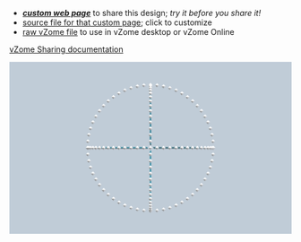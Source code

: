 
 - [***custom web page***][post] to share this design; *try it before you share it!*
 - [source file for that custom page][source]; click to customize
 - [raw vZome file][raw] to use in vZome desktop or vZome Online

[vZome Sharing documentation](https://vzome.github.io/vzome/sharing.html#how-it-works)

![Image](<Great Circles.png>)


[post]: <https://John-Kostick.github.io/vzome-sharing/2022/02/08/Great Circles-16-04-25.html>
[source]: <https://github.com/John-Kostick/vzome-sharing/edit/main/_posts/2022-02-08-Great Circles-16-04-25.md>
[raw]: <https://raw.githubusercontent.com/John-Kostick/vzome-sharing/main/2022/02/08/16-04-25-Great Circles/Great Circles.vZome>